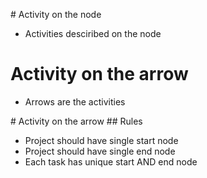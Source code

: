 # Activity on the node
* Activities desciribed on the node

# Activity on the arrow
* Arrows are the activities

# Activity on the arrow
## Rules
* Project should have single start node
* Project should have single end node
* Each task has unique start AND end node